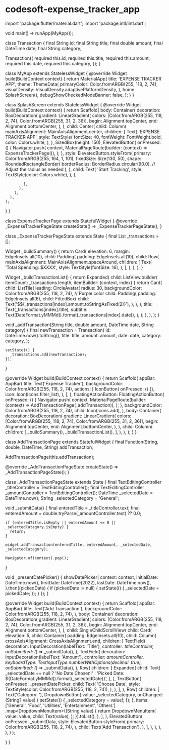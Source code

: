 # codesoft-expense_tracker_app

import 'package:flutter/material.dart';
import 'package:intl/intl.dart';

void main() => runApp(MyApp());

class Transaction {
  final String id;
  final String title;
  final double amount;
  final DateTime date;
  final String category;

  Transaction({
    required this.id,
    required this.title,
    required this.amount,
    required this.date,
    required this.category,
  });
}

class MyApp extends StatelessWidget {
  @override
  Widget build(BuildContext context) {
    return MaterialApp(
      title: 'EXPENSE TRACKER APP',
      theme: ThemeData(
        primaryColor: Color.fromARGB(255, 118, 2, 74),
        visualDensity: VisualDensity.adaptivePlatformDensity,
      ),
      home: SplashScreen(),
      debugShowCheckedModeBanner: false,
    );
  }
}

class SplashScreen extends StatelessWidget {
  @override
  Widget build(BuildContext context) {
    return Scaffold(
      body: Container(
        decoration: BoxDecoration(
          gradient: LinearGradient(
            colors: [Color.fromARGB(255, 118, 2, 74), Color.fromARGB(255, 31, 2, 36)],
            begin: Alignment.topCenter,
            end: Alignment.bottomCenter,
          ),
        ),
        child: Center(
          child: Column(
            mainAxisAlignment: MainAxisAlignment.center,
            children: [
              Text(
                'EXPENSE TRACKER APP',
                style: TextStyle(
                  fontSize: 40,
                  fontWeight: FontWeight.bold,
                  color: Colors.white,
                ),
              ),
              SizedBox(height: 150),
             ElevatedButton(
  onPressed: () {
    Navigator.push(
      context,
      MaterialPageRoute(builder: (context) => ExpenseTrackerPage()),
    );
  },
  style: ElevatedButton.styleFrom(
    primary: Color.fromARGB(255, 164, 1, 101),
    fixedSize: Size(130, 50),
    shape: RoundedRectangleBorder(
      borderRadius: BorderRadius.circular(90.0), // Adjust the radius as needed
    ),
  ),
  child: Text(
    'Start Tracking',
    style: TextStyle(color: Colors.white),
  ),
),


            ],
          ),
        ),
      ),
    );
  }
}

class ExpenseTrackerPage extends StatefulWidget {
  @override
  _ExpenseTrackerPageState createState() => _ExpenseTrackerPageState();
}

class _ExpenseTrackerPageState extends State<ExpenseTrackerPage> {
  final List<Transaction> _transactions = [];

  Widget _buildSummary() {
    return Card(
      elevation: 6,
      margin: EdgeInsets.all(10),
      child: Padding(
        padding: EdgeInsets.all(10),
        child: Row(
          mainAxisAlignment: MainAxisAlignment.spaceAround,
          children: <Widget>[
            Text(
              'Total Spending: \$XXXX',
              style: TextStyle(fontSize: 16),
            ),
          ],
        ),
      ),
    );
  }

  Widget _buildTransactionList() {
  return Expanded(
    child: ListView.builder(
      itemCount: _transactions.length,
      itemBuilder: (context, index) {
        return Card(
          child: ListTile(
            leading: CircleAvatar(
              radius: 30,
              backgroundColor: Color.fromARGB(255, 118, 2, 74), // Purple color
              child: Padding(
                padding: EdgeInsets.all(6),
                child: FittedBox(
                  child: Text('\$${_transactions[index].amount.toStringAsFixed(2)}'),
                ),
              ),
            ),
            title: Text(_transactions[index].title),
            subtitle: Text(DateFormat.yMMMd().format(_transactions[index].date)),
          ),
        );
      },
    ),
  );
}


  void _addTransaction(String title, double amount, DateTime date, String category) {
    final newTransaction = Transaction(
      id: DateTime.now().toString(),
      title: title,
      amount: amount,
      date: date,
      category: category,
    );

    setState(() {
      _transactions.add(newTransaction);
    });
  }

  @override
  Widget build(BuildContext context) {
    return Scaffold(
      appBar: AppBar(
        title: Text('Expense Tracker'),
        backgroundColor: Color.fromARGB(255, 118, 2, 74),
        actions: [
          IconButton(
            onPressed: () {},
            icon: Icon(Icons.filter_list),
          ),
        ],
      ),
      floatingActionButton: FloatingActionButton(
        onPressed: () {
          Navigator.push(
            context,
            MaterialPageRoute(builder: (context) => AddTransactionPage(_addTransaction)),
          );
        },
        backgroundColor: Color.fromARGB(255, 118, 2, 74),
        child: Icon(Icons.add),
      ),
      body: Container(
        decoration: BoxDecoration(
          gradient: LinearGradient(
            colors: [Color.fromARGB(255, 118, 2, 74), Color.fromARGB(255, 31, 2, 36)],
            begin: Alignment.topCenter,
            end: Alignment.bottomCenter,
          ),
        ),
        child: Column(
          children: <Widget>[
            _buildSummary(),
            _buildTransactionList(),
          ],
        ),
      ),
    );
  }
}

class AddTransactionPage extends StatefulWidget {
  final Function(String, double, DateTime, String) addTransaction;

  AddTransactionPage(this.addTransaction);

  @override
  _AddTransactionPageState createState() => _AddTransactionPageState();
}

class _AddTransactionPageState extends State<AddTransactionPage> {
  final TextEditingController _titleController = TextEditingController();
  final TextEditingController _amountController = TextEditingController();
  DateTime _selectedDate = DateTime.now();
  String _selectedCategory = 'General';

  void _submitData() {
    final enteredTitle = _titleController.text;
    final enteredAmount = double.tryParse(_amountController.text) ?? 0.0;

    if (enteredTitle.isEmpty || enteredAmount <= 0 || _selectedCategory.isEmpty) {
      return;
    }

    widget.addTransaction(enteredTitle, enteredAmount, _selectedDate, _selectedCategory);

    Navigator.of(context).pop();
  }

  void _presentDatePicker() {
    showDatePicker(
      context: context,
      initialDate: DateTime.now(),
      firstDate: DateTime(2022),
      lastDate: DateTime.now(),
    ).then((pickedDate) {
      if (pickedDate != null) {
        setState(() {
          _selectedDate = pickedDate;
        });
      }
    });
  }

 @override
Widget build(BuildContext context) {
  return Scaffold(
    appBar: AppBar(
      title: Text('Add Transaction'),
      backgroundColor: Color.fromARGB(255, 118, 2, 74),
    ),
    body: Container(
      decoration: BoxDecoration(
        gradient: LinearGradient(
          colors: [Color.fromARGB(255, 118, 2, 74), Color.fromARGB(255, 31, 2, 36)],
          begin: Alignment.topCenter,
          end: Alignment.bottomCenter,
        ),
      ),
      child: SingleChildScrollView(
        child: Card(
          elevation: 5,
          child: Container(
            padding: EdgeInsets.all(10),
            child: Column(
              crossAxisAlignment: CrossAxisAlignment.end,
              children: <Widget>[
                TextField(
                  decoration: InputDecoration(labelText: 'Title'),
                  controller: _titleController,
                  onSubmitted: (_) => _submitData(),
                ),
                TextField(
                  decoration: InputDecoration(labelText: 'Amount'),
                  controller: _amountController,
                  keyboardType: TextInputType.numberWithOptions(decimal: true),
                  onSubmitted: (_) => _submitData(),
                ),
                Row(
                  children: <Widget>[
                    Expanded(
                      child: Text(
                        _selectedDate == null
                            ? 'No Date Chosen!'
                            : 'Picked Date: ${DateFormat.yMMMd().format(_selectedDate)}',
                      ),
                    ),
                    TextButton(
                      onPressed: _presentDatePicker,
                      child: Text(
                        'Choose Date',
                        style: TextStyle(color: Color.fromARGB(255, 118, 2, 74)),
                      ),
                    ),
                  ],
                ),
                Row(
                  children: [
                    Text('Category: '),
                    DropdownButton<String>(
                      value: _selectedCategory,
                      onChanged: (String? value) {
                        setState(() {
                          _selectedCategory = value!;
                        });
                      },
                      items: <String>['General', 'Food', 'Utilities', 'Entertainment', 'Others']
                          .map<DropdownMenuItem<String>>((String value) {
                        return DropdownMenuItem<String>(
                          value: value,
                          child: Text(value),
                        );
                      }).toList(),
                    ),
                  ],
                ),
                ElevatedButton(
                  onPressed: _submitData,
                  style: ElevatedButton.styleFrom(
                    primary: Color.fromARGB(255, 118, 2, 74),
                  ),
                  child: Text('Add Transaction'),
                ),
              ],
            ),
          ),
        ),
      ),
    )
    );

  }
}
